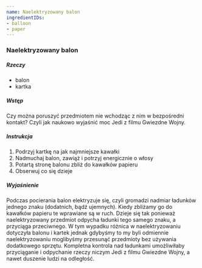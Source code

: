 ```yaml
---
name: Naelektryzowany balon
ingredientIDs:
- balloon
- paper
---
```

### Naelektryzowany balon

##### Rzeczy
- balon
- kartka

##### Wstęp
Czy można poruszyć przedmiotem nie wchodząc z nim w bezpośredni kontakt? Czyli jak naukowo wyjaśnić moc Jedi z filmu Gwiezdne Wojny.

##### Instrukcja
1. Podrzyj kartkę na jak najmniejsze kawałki
2. Nadmuchaj balon, zawiąż i potrzyj energicznie o włosy
3. Potartą stronę balonu zbliż do kawałków papieru
4. Obserwuj co się dzieje


##### Wyjaśnienie
Podczas pocierania balon elektryzuje się, czyli gromadzi nadmiar ładunków jednego znaku (dodatnich, bądź ujemnych). Kiedy zbliżamy go do kawałków papieru te wprawiane są w ruch. Dzieje się tak ponieważ naelektryzowany przedmiot odpycha ładunki tego samego znaku, a przyciąga przeciwnego. W tym wypadku różnica w naelektryzowaniu dotyczyła balonu i kartek jednak gdybyśmy to my byli odmiennie naelektryzowaniu moglibyśmy przesunąć przedmioty bez używania dodatkowego sprzętu. Kompletna kontrola nad ładunkami umożliwiłaby przyciąganie i odpychanie rzeczy niczym Jedi z filmu Gwiezdne Wojny, a nawet duszenie ludzi na odległość.


